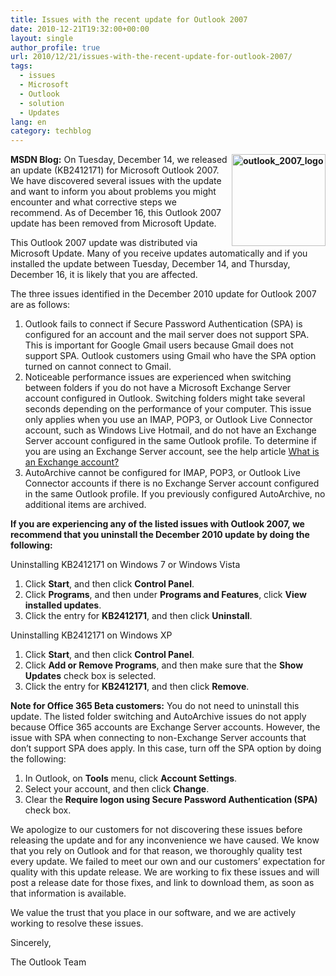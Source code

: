 ```yaml
---
title: Issues with the recent update for Outlook 2007
date: 2010-12-21T19:32:00+00:00
layout: single
author_profile: true
url: 2010/12/21/issues-with-the-recent-update-for-outlook-2007/
tags:
  - issues
  - Microsoft
  - Outlook
  - solution
  - Updates
lang: en
category: techblog
---
```

**[<img title="outlook_2007_logo" border="0" alt="outlook_2007_logo" align="right" src="http://lh4.ggpht.com/_vaUVXcmC3OI/TRD5vpx9KpI/AAAAAAAADhk/Pfzico5aGoA/outlook_2007_logo_thumb%5B2%5D.jpg?imgmax=800" width="150" height="147" />](http://lh3.ggpht.com/_vaUVXcmC3OI/TRD5tfldSTI/AAAAAAAADhg/GaObiBdtcTo/s1600-h/outlook_2007_logo%5B4%5D.jpg)MSDN Blog:** On Tuesday, December 14, we released an update (KB2412171) for Microsoft Outlook 2007. We have discovered several issues with the update and want to inform you about problems you might encounter and what corrective steps we recommend. As of December 16, this Outlook 2007 update has been removed from Microsoft Update.

This Outlook 2007 update was distributed via Microsoft Update. Many of you receive updates automatically and if you installed the update between Tuesday, December 14, and Thursday, December 16, it is likely that you are affected.

The three issues identified in the December 2010 update for Outlook 2007 are as follows:

  1. Outlook fails to connect if Secure Password Authentication (SPA) is configured for an account and the mail server does not support SPA. This is important for Google Gmail users because Gmail does not support SPA. Outlook customers using Gmail who have the SPA option turned on cannot connect to Gmail. 
  2. Noticeable performance issues are experienced when switching between folders if you do not have a Microsoft Exchange Server account configured in Outlook. Switching folders might take several seconds depending on the performance of your computer. This issue only applies when you use an IMAP, POP3, or Outlook Live Connector account, such as Windows Live Hotmail, and do not have an Exchange Server account configured in the same Outlook profile. To determine if you are using an Exchange Server account, see the help article [What is an Exchange account?](http://office.com/redir/HA001230171) 
  3. AutoArchive cannot be configured for IMAP, POP3, or Outlook Live Connector accounts if there is no Exchange Server account configured in the same Outlook profile. If you previously configured AutoArchive, no additional items are archived.

**If you are experiencing any of the listed issues with Outlook 2007, we recommend that you uninstall the December 2010 update by doing the following:**

Uninstalling KB2412171 on Windows 7 or Windows Vista

  1. Click **Start**, and then click **Control Panel**. 
  2. Click **Programs**, and then under **Programs and Features**, click **View installed updates**. 
  3. Click the entry for **KB2412171**, and then click **Uninstall**.

Uninstalling KB2412171 on Windows XP

  1. Click **Start**, and then click **Control Panel**. 
  2. Click **Add or Remove Programs**, and then make sure that the **Show Updates** check box is selected. 
  3. Click the entry for **KB2412171**, and then click **Remove**.

**Note for Office 365 Beta customers:** You do not need to uninstall this update. The listed folder switching and AutoArchive issues do not apply because Office 365 accounts are Exchange Server accounts. However, the issue with SPA when connecting to non-Exchange Server accounts that don’t support SPA does apply. In this case, turn off the SPA option by doing the following:

  1. In Outlook, on **Tools** menu, click **Account Settings**. 
  2. Select your account, and then click **Change**. 
  3. Clear the **Require logon using Secure Password Authentication (SPA)** check box.

We apologize to our customers for not discovering these issues before releasing the update and for any inconvenience we have caused. We know that you rely on Outlook and for that reason, we thoroughly quality test every update. We failed to meet our own and our customers’ expectation for quality with this update release. We are working to fix these issues and will post a release date for those fixes, and link to download them, as soon as that information is available.

We value the trust that you place in our software, and we are actively working to resolve these issues.

Sincerely,

The Outlook Team